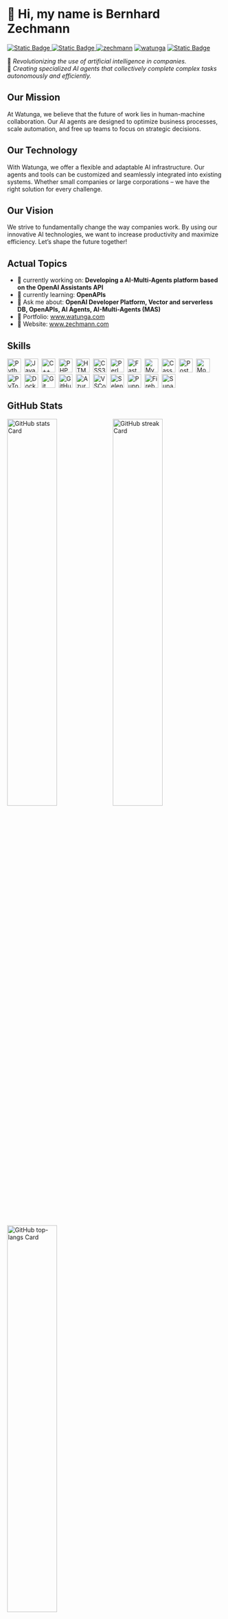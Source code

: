 
# 👋 Hi, my name is Bernhard Zechmann

[![Static Badge](https://img.shields.io/badge/GitHub-aizech?logo=github&label=aizech&color=black&link=https%3A%2F%2Fwww.github.com%2Faizech)
](https://www.github.com/aizech)
[![Static Badge](https://img.shields.io/badge/LinkedIn-huhu?logo=linkedin&color=blue&link=https%3A%2F%2Fwww.linkedin.com%2Fin%2Fbernhard-zechmann-bb0971146)
](https://www.linkedin.com/in/bernhard-zechmann-bb0971146)
[![zechmann](https://img.shields.io/website?label=Website&up_message=zechmann.de&color=red&url=https%3A%2F%2Fwatunga.com)](https://www.watunga.com)
[![watunga](https://img.shields.io/website?label=AI%20Multi%20Agents&up_message=watunga&url=https%3A%2F%2Fwatunga.com)](https://www.watunga.com)
[![Static Badge](https://img.shields.io/badge/PayPal-bzechmann?logo=paypal&color=darkblue&link=https%3A%2F%2Fpaypal.me%2Fbzechmann)](https://paypal.me/bzechmann)

🚀 *Revolutionizing the use of artificial intelligence in companies.* <br>
🤖 *Creating specialized AI agents that collectively complete complex tasks autonomously and efficiently.*

## Our Mission

At Watunga, we believe that the future of work lies in human-machine collaboration. Our AI agents are designed to optimize business processes, scale automation, and free up teams to focus on strategic decisions.

## Our Technology

With Watunga, we offer a flexible and adaptable AI infrastructure. Our agents and tools can be customized and seamlessly integrated into existing systems. Whether small companies or large corporations – we have the right solution for every challenge.

## Our Vision

We strive to fundamentally change the way companies work. By using our innovative AI technologies, we want to increase productivity and maximize efficiency. Let’s shape the future together!

## Actual Topics 

- 💼 currently working on: **Developing a AI-Multi-Agents platform based on the OpenAI Assistants API**
- 🌱 currently learning: **OpenAPIs**
- 💬 Ask me about: **OpenAI Developer Platform, Vector and serverless DB, OpenAPIs, AI Agents, AI-Multi-Agents (MAS)**
- 📂 Portfolio: <a href="www.watunga.com" target="_blank">www.watunga.com</a>
- 📝 Website: <a href="www.zechmann.com" target="_blank">www.zechmann.com</a>

 ## Skills

<div style="display: flex; flex-wrap: wrap; gap: 4px; justify-content: left;"><img src="https://cdn.jsdelivr.net/gh/devicons/devicon/icons/python/python-original.svg" height="32" alt="Python" style="margin-right: 4px"> <img src="https://cdn.jsdelivr.net/gh/devicons/devicon/icons/javascript/javascript-original.svg" height="32" alt="JavaScript" style="margin-right: 4px"> <img src="https://cdn.jsdelivr.net/gh/devicons/devicon/icons/cplusplus/cplusplus-plain.svg" height="32" alt="C++" style="margin-right: 4px"> <img src="https://cdn.jsdelivr.net/gh/devicons/devicon/icons/php/php-original.svg" height="32" alt="PHP" style="margin-right: 4px"> <img src="https://cdn.jsdelivr.net/gh/devicons/devicon/icons/html5/html5-original.svg" height="32" alt="HTML5" style="margin-right: 4px"> <img src="https://cdn.jsdelivr.net/gh/devicons/devicon/icons/css3/css3-original.svg" height="32" alt="CSS3" style="margin-right: 4px"> <img src="https://cdn.jsdelivr.net/gh/devicons/devicon@latest/icons/perl/perl-original.svg" height="32" alt="Perl" style="margin-right: 4px"> <img src="https://cdn.jsdelivr.net/gh/devicons/devicon/icons/fastapi/fastapi-original.svg" height="32" alt="FastAPI" style="margin-right: 4px"> <img src="https://cdn.jsdelivr.net/gh/devicons/devicon@latest/icons/mysql/mysql-original-wordmark.svg" height="32" alt="MySQL" style="margin-right: 4px"> <img src="https://cdn.jsdelivr.net/gh/devicons/devicon/icons/cassandra/cassandra-original-wordmark.svg" height="32" alt="Cassandra" style="margin-right: 4px"> <img src="https://cdn.jsdelivr.net/gh/devicons/devicon@latest/icons/postgresql/postgresql-original-wordmark.svg" height="32" alt="PostgreSQL" style="margin-right: 4px"> <img src="https://cdn.jsdelivr.net/gh/devicons/devicon@latest/icons/mongodb/mongodb-original-wordmark.svg" height="32" alt="MongoDB" style="margin-right: 4px"> <img src="https://cdn.jsdelivr.net/gh/devicons/devicon@latest/icons/pytorch/pytorch-original-wordmark.svg" height="32" alt="PyTorch" style="margin-right: 4px"> <img src="https://cdn.jsdelivr.net/gh/devicons/devicon@latest/icons/docker/docker-original-wordmark.svg" height="32" alt="Docker" style="margin-right: 4px"> <img src="https://cdn.jsdelivr.net/gh/devicons/devicon@latest/icons/git/git-original-wordmark.svg" height="32" alt="Git" style="margin-right: 4px"> <img src="https://cdn.jsdelivr.net/gh/devicons/devicon@latest/icons/github/github-original-wordmark.svg" height="32" alt="GitHub" style="margin-right: 4px"> <img src="https://cdn.jsdelivr.net/gh/devicons/devicon@latest/icons/azure/azure-original-wordmark.svg" height="32" alt="Azure" style="margin-right: 4px"> <img src="https://cdn.jsdelivr.net/gh/devicons/devicon@latest/icons/vscode/vscode-original.svg" height="32" alt="VSCode" style="margin-right: 4px"> <img src="https://cdn.jsdelivr.net/gh/devicons/devicon/icons/selenium/selenium-original.svg" height="32" alt="Selenium" style="margin-right: 4px"> <img src="https://cdn.jsdelivr.net/gh/devicons/devicon/icons/puppeteer/puppeteer-original.svg" height="32" alt="Puppeteer" style="margin-right: 4px"> <img src="https://cdn.jsdelivr.net/gh/devicons/devicon/icons/firebase/firebase-plain.svg" height="32" alt="Firebase" style="margin-right: 4px"> <img src="https://cdn.jsdelivr.net/gh/devicons/devicon@latest/icons/supabase/supabase-original.svg" height="32" alt="Supabase" style="margin-right: 4px"></div>

 ## GitHub Stats

  <img width="48%" src="https://github-readme-stats.vercel.app/api?username=aizech&theme=react&hide_title=false&hide_rank=false&show_icons=false&include_all_commits=false&count_private=true&line_height=23" alt="GitHub stats Card" />
  <img width="48%" src="https://streak-stats.demolab.com/?user=aizech&theme=react&hide_border=false&date_format=M+j%5B%2C+Y%5D&mode=daily&hide_total_contributions=false&hide_current_streak=false&hide_longest_streak=false&card_height=200" alt="GitHub streak Card" />

  <img width="48%" src="https://github-readme-stats.vercel.app/api/top-langs?username=aizech&theme=react&hide_title=false&layout=compact&langs_count=6&hide_progress=false&card_width=400" alt="GitHub top-langs Card" />

